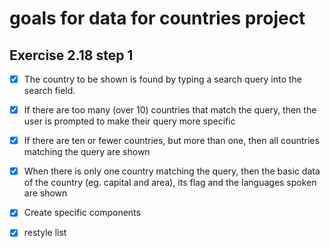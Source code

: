 # goals for data for countries project

## Exercise 2.18 step 1
- [x] The country to be shown is found by typing a search query into the search field.
- [x] If there are too many (over 10) countries that match the query, then the user is prompted to make their query more specific

- [x] If there are ten or fewer countries, but more than one, then all countries matching the query are shown
- [x] When there is only one country matching the query, then the basic data of the country (eg. capital and area), its flag and the languages spoken are shown
- [x] Create specific components
- [x] restyle list